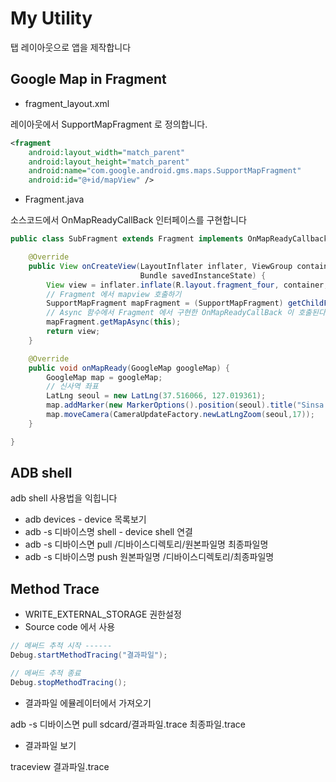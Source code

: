 # My Utility
탭 레이아웃으로 앱을 제작합니다

## Google Map in Fragment
* fragment_layout.xml

레이아웃에서 SupportMapFragment 로 정의합니다.
```xml
<fragment
    android:layout_width="match_parent"
    android:layout_height="match_parent"
    android:name="com.google.android.gms.maps.SupportMapFragment"
    android:id="@+id/mapView" />
```

* Fragment.java

소스코드에서 OnMapReadyCallBack 인터페이스를 구현합니다
```java
public class SubFragment extends Fragment implements OnMapReadyCallback {

    @Override
    public View onCreateView(LayoutInflater inflater, ViewGroup container,
                             Bundle savedInstanceState) {
        View view = inflater.inflate(R.layout.fragment_four, container, false);
        // Fragment 에서 mapview 호출하기
        SupportMapFragment mapFragment = (SupportMapFragment) getChildFragmentManager().findFragmentById(R.id.mapView);
        // Async 함수에서 Fragment 에서 구현한 OnMapReadyCallBack 이 호출된다
        mapFragment.getMapAsync(this);
        return view;
    }

    @Override
    public void onMapReady(GoogleMap googleMap) {
        GoogleMap map = googleMap;
        // 신사역 좌표
        LatLng seoul = new LatLng(37.516066, 127.019361);
        map.addMarker(new MarkerOptions().position(seoul).title("Sinsa in Seoul"));
        map.moveCamera(CameraUpdateFactory.newLatLngZoom(seoul,17));
    }

}
```

## ADB shell
adb shell 사용법을 익힙니다

* adb devices - device 목록보기
* adb -s 디바이스명 shell - device shell 연결
* adb -s 디바이스면 pull /디바이스디렉토리/원본파일명 최종파일명
* adb -s 디바이스명 push 원본파일명 /디바이스디렉토리/최종파일명

## Method Trace
* WRITE_EXTERNAL_STORAGE 권한설정
* Source code 에서 사용
```java
// 메써드 추적 시작 ------
Debug.startMethodTracing("결과파일");

// 메써드 추적 종료
Debug.stopMethodTracing();
```
* 결과파일 에뮬레이터에서 가져오기

adb -s 디바이스면 pull sdcard/결과파일.trace 최종파일.trace

* 결과파일 보기

traceview 결과파일.trace
